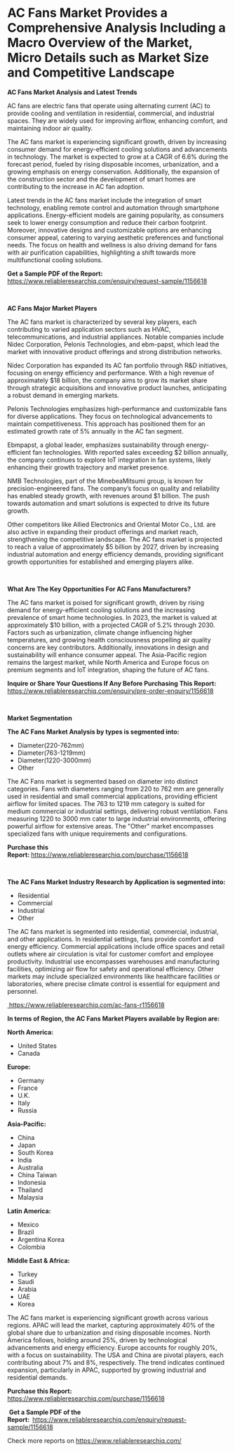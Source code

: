 <p><h1>AC Fans Market Provides a Comprehensive Analysis Including a Macro Overview of the Market, Micro Details such as Market Size and Competitive Landscape</h1></p><p><strong>AC Fans Market Analysis and Latest Trends</strong></p>
<p><p>AC fans are electric fans that operate using alternating current (AC) to provide cooling and ventilation in residential, commercial, and industrial spaces. They are widely used for improving airflow, enhancing comfort, and maintaining indoor air quality.</p><p>The AC fans market is experiencing significant growth, driven by increasing consumer demand for energy-efficient cooling solutions and advancements in technology. The market is expected to grow at a CAGR of 6.6% during the forecast period, fueled by rising disposable incomes, urbanization, and a growing emphasis on energy conservation. Additionally, the expansion of the construction sector and the development of smart homes are contributing to the increase in AC fan adoption.</p><p>Latest trends in the AC fans market include the integration of smart technology, enabling remote control and automation through smartphone applications. Energy-efficient models are gaining popularity, as consumers seek to lower energy consumption and reduce their carbon footprint. Moreover, innovative designs and customizable options are enhancing consumer appeal, catering to varying aesthetic preferences and functional needs. The focus on health and wellness is also driving demand for fans with air purification capabilities, highlighting a shift towards more multifunctional cooling solutions.</p></p>
<p><strong>Get a Sample PDF of the Report:&nbsp;</strong> <a href="https://www.reliableresearchiq.com/enquiry/request-sample/1156618?utm_campaign=3097&utm_medium=2&utm_source=Github&utm_content=ia&utm_term=10042025&utm_id=ac-fans">https://www.reliableresearchiq.com/enquiry/request-sample/1156618</a></p>
<p>&nbsp;</p>
<p><strong>AC Fans Major Market Players</strong></p>
<p><p>The AC fans market is characterized by several key players, each contributing to varied application sectors such as HVAC, telecommunications, and industrial appliances. Notable companies include Nidec Corporation, Pelonis Technologies, and ebm-papst, which lead the market with innovative product offerings and strong distribution networks.</p><p>Nidec Corporation has expanded its AC fan portfolio through R&D initiatives, focusing on energy efficiency and performance. With a high revenue of approximately $18 billion, the company aims to grow its market share through strategic acquisitions and innovative product launches, anticipating a robust demand in emerging markets.</p><p>Pelonis Technologies emphasizes high-performance and customizable fans for diverse applications. They focus on technological advancements to maintain competitiveness. This approach has positioned them for an estimated growth rate of 5% annually in the AC fan segment.</p><p>Ebmpapst, a global leader, emphasizes sustainability through energy-efficient fan technologies. With reported sales exceeding $2 billion annually, the company continues to explore IoT integration in fan systems, likely enhancing their growth trajectory and market presence.</p><p>NMB Technologies, part of the MinebeaMitsumi group, is known for precision-engineered fans. The company’s focus on quality and reliability has enabled steady growth, with revenues around $1 billion. The push towards automation and smart solutions is expected to drive its future growth.</p><p>Other competitors like Allied Electronics and Oriental Motor Co., Ltd. are also active in expanding their product offerings and market reach, strengthening the competitive landscape. The AC fans market is projected to reach a value of approximately $5 billion by 2027, driven by increasing industrial automation and energy efficiency demands, providing significant growth opportunities for established and emerging players alike.</p></p>
<p>&nbsp;</p>
<p><strong>What Are The Key Opportunities For AC Fans Manufacturers?</strong></p>
<p><p>The AC fans market is poised for significant growth, driven by rising demand for energy-efficient cooling solutions and the increasing prevalence of smart home technologies. In 2023, the market is valued at approximately $10 billion, with a projected CAGR of 5.2% through 2030. Factors such as urbanization, climate change influencing higher temperatures, and growing health consciousness propelling air quality concerns are key contributors. Additionally, innovations in design and sustainability will enhance consumer appeal. The Asia-Pacific region remains the largest market, while North America and Europe focus on premium segments and IoT integration, shaping the future of AC fans.</p></p>
<p><strong>Inquire or Share Your Questions If Any Before Purchasing This Report:</strong> <a href="https://www.reliableresearchiq.com/enquiry/pre-order-enquiry/1156618?utm_campaign=3097&utm_medium=2&utm_source=Github&utm_content=ia&utm_term=10042025&utm_id=ac-fans">https://www.reliableresearchiq.com/enquiry/pre-order-enquiry/1156618</a></p>
<p>&nbsp;</p>
<p><strong>Market Segmentation</strong></p>
<p><strong>The AC Fans Market Analysis by types is segmented into:</strong></p>
<p><ul><li>Diameter(220-762mm)</li><li>Diameter(763-1219mm)</li><li>Diameter(1220-3000mm)</li><li>Other</li></ul></p>
<p><p>The AC Fans market is segmented based on diameter into distinct categories. Fans with diameters ranging from 220 to 762 mm are generally used in residential and small commercial applications, providing efficient airflow for limited spaces. The 763 to 1219 mm category is suited for medium commercial or industrial settings, delivering robust ventilation. Fans measuring 1220 to 3000 mm cater to large industrial environments, offering powerful airflow for extensive areas. The "Other" market encompasses specialized fans with unique requirements and configurations.</p></p>
<p><strong>Purchase this Report:&nbsp;</strong><a href="https://www.reliableresearchiq.com/purchase/1156618?utm_campaign=3097&utm_medium=2&utm_source=Github&utm_content=ia&utm_term=10042025&utm_id=ac-fans">https://www.reliableresearchiq.com/purchase/1156618</a></p>
<p>&nbsp;</p>
<p><strong>The AC Fans Market Industry Research by Application is segmented into:</strong></p>
<p><ul><li>Residential</li><li>Commercial</li><li>Industrial</li><li>Other</li></ul></p>
<p><p>The AC fans market is segmented into residential, commercial, industrial, and other applications. In residential settings, fans provide comfort and energy efficiency. Commercial applications include office spaces and retail outlets where air circulation is vital for customer comfort and employee productivity. Industrial use encompasses warehouses and manufacturing facilities, optimizing air flow for safety and operational efficiency. Other markets may include specialized environments like healthcare facilities or laboratories, where precise climate control is essential for equipment and personnel.</p></p>
<p><a href="https://www.reliableresearchiq.com/ac-fans-r1156618?utm_campaign=3097&utm_medium=2&utm_source=Github&utm_content=ia&utm_term=10042025&utm_id=ac-fans">&nbsp;https://www.reliableresearchiq.com/ac-fans-r1156618</a></p>
<p><strong>In terms of Region, the AC Fans Market Players available by Region are:</strong></p>
<p>
    <p> <strong> North America: </strong>
        <ul>
            <li>United States</li>
            <li>Canada</li>
        </ul>
        </p> 
    <p> <strong> Europe: </strong>
        <ul>
            <li>Germany</li>
            <li>France</li>
            <li>U.K.</li>
            <li>Italy</li>
            <li>Russia</li>
        </ul>
        </p> 
    <p> <strong> Asia-Pacific: </strong>
        <ul>
            <li>China</li>
            <li>Japan</li>
            <li>South Korea</li>
            <li>India</li>
            <li>Australia</li>
            <li>China Taiwan</li>
            <li>Indonesia</li>
            <li>Thailand</li>
            <li>Malaysia</li>
        </ul>
        </p> 
    <p> <strong> Latin America: </strong>
        <ul>
            <li>Mexico</li>
            <li>Brazil</li>
            <li>Argentina Korea</li>
            <li>Colombia</li>
        </ul>
        </p> 
    <p> <strong> Middle East & Africa: </strong>
        <ul>
            <li>Turkey</li>
            <li>Saudi</li>
            <li>Arabia</li>
            <li>UAE</li>
            <li>Korea</li>
        </ul>
    </p>
    </p>
<p><p>The AC fans market is experiencing significant growth across various regions. APAC will lead the market, capturing approximately 40% of the global share due to urbanization and rising disposable incomes. North America follows, holding around 25%, driven by technological advancements and energy efficiency. Europe accounts for roughly 20%, with a focus on sustainability. The USA and China are pivotal players, each contributing about 7% and 8%, respectively. The trend indicates continued expansion, particularly in APAC, supported by growing industrial and residential demands.</p></p>
<p><strong>Purchase this Report: </strong><a href="https://www.reliableresearchiq.com/purchase/1156618?utm_campaign=3097&utm_medium=2&utm_source=Github&utm_content=ia&utm_term=10042025&utm_id=ac-fans">https://www.reliableresearchiq.com/purchase/1156618</a></p>
<p>&nbsp;<strong>Get a Sample PDF of the Report:&nbsp;&nbsp;</strong><a href="https://www.reliableresearchiq.com/enquiry/request-sample/1156618?utm_campaign=3097&utm_medium=2&utm_source=Github&utm_content=ia&utm_term=10042025&utm_id=ac-fans">https://www.reliableresearchiq.com/enquiry/request-sample/1156618</a></p>
<p><strong></strong></p>
<p>Check more reports on <a href="https://www.reliableresearchiq.com/?utm_campaign=3097&utm_medium=2&utm_source=Github&utm_content=ia&utm_term=10042025&utm_id=ac-fans">https://www.reliableresearchiq.com/</a></p>